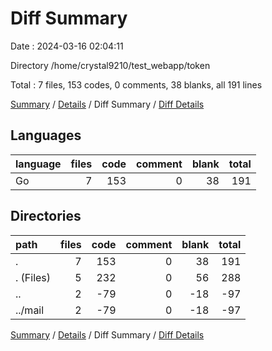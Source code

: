 # Diff Summary

Date : 2024-03-16 02:04:11

Directory /home/crystal9210/test_webapp/token

Total : 7 files,  153 codes, 0 comments, 38 blanks, all 191 lines

[Summary](results.md) / [Details](details.md) / Diff Summary / [Diff Details](diff-details.md)

## Languages
| language | files | code | comment | blank | total |
| :--- | ---: | ---: | ---: | ---: | ---: |
| Go | 7 | 153 | 0 | 38 | 191 |

## Directories
| path | files | code | comment | blank | total |
| :--- | ---: | ---: | ---: | ---: | ---: |
| . | 7 | 153 | 0 | 38 | 191 |
| . (Files) | 5 | 232 | 0 | 56 | 288 |
| .. | 2 | -79 | 0 | -18 | -97 |
| ../mail | 2 | -79 | 0 | -18 | -97 |

[Summary](results.md) / [Details](details.md) / Diff Summary / [Diff Details](diff-details.md)
